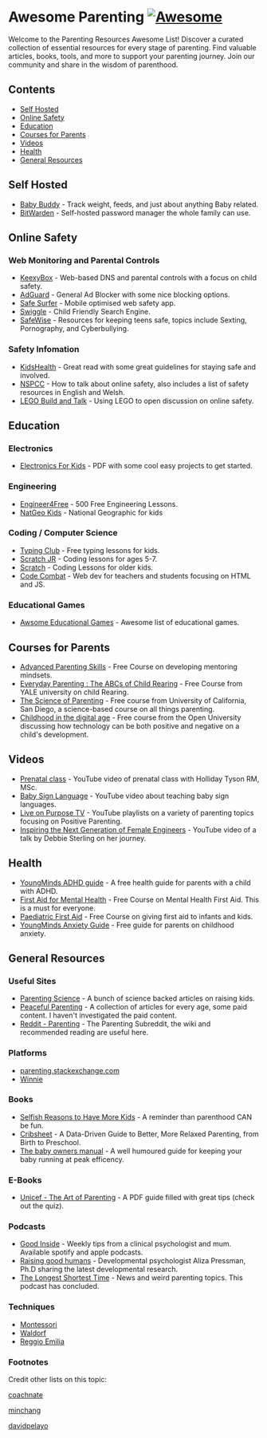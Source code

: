 # Awesome Parenting [![Awesome](https://awesome.re/badge-flat.svg)](https://awesome.re)
Welcome to the Parenting Resources Awesome List! Discover a curated collection of essential resources for every stage of parenting. Find valuable articles, books, tools, and more to support your parenting journey. Join our community and share in the wisdom of parenthood.

## Contents

- [Self Hosted](#self-hosted)
- [Online Safety](#online-safety)
- [Education](#education)
- [Courses for Parents](#courses-for-parents)
- [Videos](#videos)
- [Health](#health)
- [General Resources](#general-resources)

## Self Hosted
- [Baby Buddy](https://github.com/linuxserver/docker-babybuddy) - Track weight, feeds, and just about anything Baby related.
- [BitWarden](https://bitwarden.com/help/install-on-premise-linux/) - Self-hosted password manager the whole family can use.

## Online Safety
### Web Monitoring and Parental Controls
- [KeexyBox](https://keexybox.org/) - Web-based DNS and parental controls with a focus on child safety.
- [AdGuard](https://github.com/AdguardTeam/AdGuardHome) - General Ad Blocker with some nice blocking options.
- [Safe Surfer](https://gitlab.com/safesurfer/SafeSurfer-Android) - Mobile optimised web safety app.
- [Swiggle](https://swiggle.org.uk/) - Child Friendly Search Engine.
- [SafeWise](https://www.safewise.com/resources/internet-safety-for-teens/) - Resources for keeping teens safe, topics include Sexting, Pornography, and Cyberbullying.

### Safety Infomation
- [KidsHealth](https://kidshealth.org/en/parents/net-safety.html#:~:text=Never%20post%20or%20trade%20personal,parent%20approval%20and%2For%20supervision,) - Great read with some great guidelines for staying safe and involved.
- [NSPCC](https://www.nspcc.org.uk/keeping-children-safe/online-safety/talking-child-online-safety/) - How to talk about online safety, also includes a list of safety resources in English and Welsh.
- [LEGO Build and Talk](https://www.lego.com/en-gb/sustainability/children/buildandtalk?locale=en-gb&age-gate=grown_up&consent-modal=show) - Using LEGO to open discussion on online safety.
## Education
### Electronics
- [Electronics For Kids](https://archive.org/download/electronics-for-kids.-play-with-simple-circuits-and-experiment-with-electricity-pdfdrive/Electronics%20for%20Kids.%20%20Play%20with%20Simple%20Circuits%20and%20Experiment%20with%20Electricity%21%20%28%20PDFDrive%20%29.pdf) - PDF with some cool easy projects to get started.
  
### Engineering
- [Engineer4Free](https://www.engineer4free.com/) - 500 Free Engineering Lessons.
- [NatGeo Kids](https://kids.nationalgeographic.com/) - National Geographic for kids

### Coding / Computer Science
- [Typing Club](https://www.typingclub.com/) -  Free typing lessons for kids.
- [Scratch JR](https://www.scratchjr.org/) -  Coding lessons for ages 5-7.
- [Scratch](https://www.scratch.org/) - Coding Lessons for older kids.
- [Code Combat](https://codecombat.com/play) - Web dev for teachers and students focusing on HTML and JS.

### Educational Games
- [Awsome Educational Games](https://github.com/yrgo/awesome-educational-games#readme) - Awesome list of educational games.

## Courses for Parents

- [Advanced Parenting Skills](https://alison.com/course/advanced-parenting-skills) - Free Course on developing mentoring mindsets.
- [Everyday Parenting : The ABCs of Child Rearing](https://www.coursera.org/learn/everyday-parenting) - Free Course from YALE university on child Rearing.
- [The Science of Parenting](https://www.edx.org/learn/parenting/the-university-of-california-san-diego-the-science-of-parenting) - Free course from University of California, San Diego, a science-based course on all things parenting.
- [Childhood in the digital age](https://www.open.edu/openlearn/education-development/childhood-the-digital-age/content-section-overview?active-tab=description-tab) - Free course from the Open University discussing how technology can be both positive and negative on a child's development.

## Videos
- [Prenatal class](https://www.youtube.com/watch?v=j7YucfJuziU) - YouTube video of prenatal class with Holliday Tyson RM, MSc.
- [Baby Sign Language](https://www.youtube.com/watch?v=UVKnVPRklCc) - YouTube video about teaching baby sign languages.
- [Live on Purpose TV](https://www.youtube.com/@LiveOnPurposeTV/playlists) - YouTube playlists on a variety of parenting topics focusing on Positive Parenting.
- [Inspiring the Next Generation of Female Engineers](https://youtu.be/FEeTLopLkEo) - YouTube video of a talk by Debbie Sterling on her journey.

## Health
- [YoungMinds ADHD guide](https://www.youngminds.org.uk/parent/parents-a-z-mental-health-guide/adhd/) - A free health guide for parents with a child with ADHD.
- [First Aid for Mental Health](https://alison.com/course/first-aid-for-mental-health) - Free Course on Mental Health First Aid. This is a must for everyone.
- [Paediatric First Aid](https://alison.com/course/paediatric-first-aid?gclid=Cj0KCQjwoeemBhCfARIsADR2QCtbwhhwgSVfHfp8LaJ91m1Rln3Jkn0yqGRVGVjJPAC-Ad8rI0T4T8QaAruUEALw_wcB) - Free Course on giving first aid to infants and kids.
- [YoungMinds Anxiety Guide](https://www.youngminds.org.uk/parent/parents-a-z-mental-health-guide/anxiety/) - Free guide for parents on childhood anxiety.

## General Resources

### Useful Sites
- [Parenting Science](https://parentingscience.com/) - A bunch of science backed articles on raising kids.
- [Peaceful Parenting](https://www.ahaparenting.com/) - A collection of articles for every age, some paid content. I haven't investigated the paid content.
- [Reddit - Parenting](https://www.reddit.com/r/Parenting/) - The Parenting Subreddit, the wiki and recommended reading are useful here.

### Platforms
- [parenting.stackexchange.com](https://parenting.stackexchange.com/)
- [Winnie](https://winnie.com/)

### Books
- [Selfish Reasons to Have More Kids](https://www.goodreads.com/book/show/10266902-selfish-reasons-to-have-more-kids) - A reminder than parenthood CAN be fun.
- [Cribsheet](https://www.goodreads.com/book/show/40121328-cribsheet) - A Data-Driven Guide to Better, More Relaxed Parenting, from Birth to Preschool.
- [The baby owners manual](https://www.goodreads.com/book/show/716925.The_Baby_Owner_s_Manual) - A well humoured guide for keeping your baby running at peak efficency.

### E-Books
- [Unicef - The Art of Parenting](https://www.issa.nl/sites/default/files/pdf/Publications/cross%20sectoral/Resource%20Modules%20for%20Home%20Visitors%20Module%206.web_.pdf) - A PDF guide filled with great tips (check out the quiz).

### Podcasts  
- [Good Inside](https://www.goodinside.com/about/) - Weekly tips from a clinical psychologist and mum. Available spotify and apple podcasts.
- [Raising good humans](https://draliza.com/) - Developmental psychologist Aliza Pressman, Ph.D sharing the latest developmental research.
- [The Longest Shortest Time](https://longestshortesttime.com/) - News and weird parenting topics. This podcast has concluded.


### Techniques
- [Montessori](https://en.wikipedia.org/wiki/Montessori_education)
- [Waldorf](https://en.wikipedia.org/wiki/Waldorf_education)
- [Reggio Emilia](https://en.wikipedia.org/wiki/Reggio_Emilia_approach)

### Footnotes 
Credit other lists on this topic:

[coachnate](https://github.com/coachnate/awesome-parenting)

[minchang](https://github.com/minchang/awesome-parenting)

[davidpelayo](https://github.com/davidpelayo/awesome-parenting)
